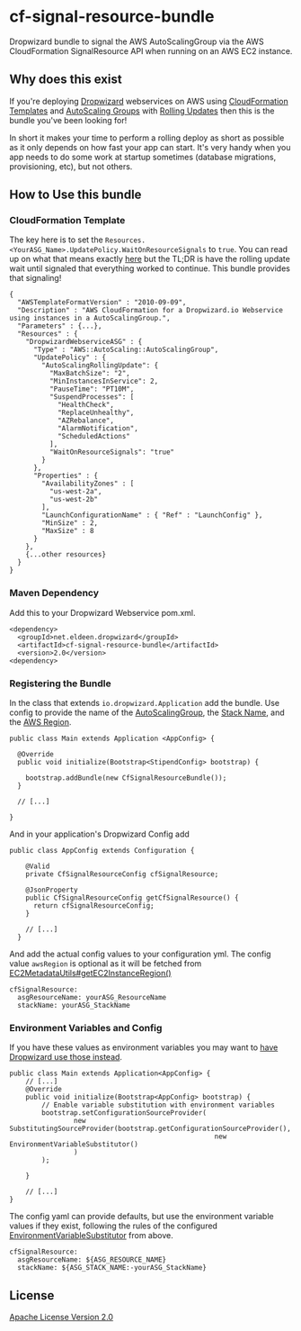 cf-signal-resource-bundle
====

Dropwizard bundle to signal the AWS AutoScalingGroup via the AWS CloudFormation SignalResource API when running on an AWS EC2 instance.

## Why does this exist ##

If you're deploying [Dropwizard](http://dropwizard.io) webservices on AWS using [CloudFormation Templates](https://aws.amazon.com/cloudformation/) and [AutoScaling Groups](http://docs.aws.amazon.com/AWSCloudFormation/latest/UserGuide/aws-properties-as-group.html) with [Rolling Updates](http://docs.aws.amazon.com/AWSCloudFormation/latest/UserGuide/aws-attribute-updatepolicy.html) then this is the bundle you've been looking for!

In short it makes your time to perform a rolling deploy as short as possible as it only depends on how fast your app can start. It's very handy when you app needs to do some work at startup sometimes (database migrations, provisioning, etc), but not others. 

## How to Use this bundle ##

### CloudFormation Template ###

The key here is to set the `Resources.<YourASG_Name>.UpdatePolicy.WaitOnResourceSignals` to `true`. You can read up on what that means exactly [here](http://docs.aws.amazon.com/AWSCloudFormation/latest/UserGuide/aws-attribute-updatepolicy.html#cfn-attributes-updatepolicy-rollingupdate-waitonresourcesignals) but the TL;DR is have the rolling update wait until signaled that everything worked to continue. This bundle provides that signaling!
    
    {
      "AWSTemplateFormatVersion" : "2010-09-09",
      "Description" : "AWS CloudFormation for a Dropwizard.io Webservice using instances in a AutoScalingGroup.",
      "Parameters" : {...},
      "Resources" : {
        "DropwizardWebserviceASG" : {
          "Type" : "AWS::AutoScaling::AutoScalingGroup",
          "UpdatePolicy" : {
            "AutoScalingRollingUpdate": {
              "MaxBatchSize": "2",
              "MinInstancesInService": 2,
              "PauseTime": "PT10M",
              "SuspendProcesses": [
                "HealthCheck",
                "ReplaceUnhealthy",
                "AZRebalance",
                "AlarmNotification",
                "ScheduledActions"
              ],
              "WaitOnResourceSignals": "true"
            }
          },
          "Properties" : {
            "AvailabilityZones" : [
              "us-west-2a",
              "us-west-2b"
            ],
            "LaunchConfigurationName" : { "Ref" : "LaunchConfig" },
            "MinSize" : 2,
            "MaxSize" : 8
          }
        },
        {...other resources}
      }
    }

### Maven Dependency ###

Add this to your Dropwizard Webservice pom.xml.

    <dependency>
      <groupId>net.eldeen.dropwizard</groupId>
      <artifactId>cf-signal-resource-bundle</artifactId>
      <version>2.0</version>
    <dependency>

### Registering the Bundle ###

In the class that extends `io.dropwizard.Application` add the bundle. Use config to provide the name of the [AutoScalingGroup](http://docs.aws.amazon.com/AWSCloudFormation/latest/UserGuide/aws-properties-as-group.html),
the [Stack Name](http://docs.aws.amazon.com/AWSCloudFormation/latest/UserGuide/pseudo-parameter-reference.html#cfn-pseudo-param-stackname), and the [AWS Region](http://docs.aws.amazon.com/AWSCloudFormation/latest/UserGuide/pseudo-parameter-reference.html#cfn-pseudo-param-region).

    public class Main extends Application <AppConfig> {

      @Override
      public void initialize(Bootstrap<StipendConfig> bootstrap) {
      
        bootstrap.addBundle(new CfSignalResourceBundle());
      }
      
      // [...]

    }
    
And in your application's Dropwizard Config add
    
    public class AppConfig extends Configuration {
    
        @Valid
        private CfSignalResourceConfig cfSignalResource;
    
        @JsonProperty
        public CfSignalResourceConfig getCfSignalResource() {
          return cfSignalResourceConfig;
        }
        
        // [...]
      }
    
And add the actual config values to your configuration yml. The config value `awsRegion` is optional as it will be fetched from
[EC2MetadataUtils#getEC2InstanceRegion()](https://github.com/aws/aws-sdk-java/blob/master/aws-java-sdk-core/src/main/java/com/amazonaws/util/EC2MetadataUtils.java)
 
    cfSignalResource:
      asgResourceName: yourASG_ResourceName
      stackName: yourASG_StackName
      
### Environment Variables and Config ###
If you have these values as environment variables you may want to [have Dropwizard use those instead](http://www.dropwizard.io/manual/core.html#environment-variables).
 
    public class Main extends Application<AppConfig> {
        // [...]
        @Override
        public void initialize(Bootstrap<AppConfig> bootstrap) {
            // Enable variable substitution with environment variables
            bootstrap.setConfigurationSourceProvider(
                    new SubstitutingSourceProvider(bootstrap.getConfigurationSourceProvider(),
                                                       new EnvironmentVariableSubstitutor()
                    )
            );
    
        }
    
        // [...]
    }
    
The config yaml can provide defaults, but use the environment variable values if they exist, following the rules of the
configured [EnvironmentVariableSubstitutor](https://github.com/dropwizard/dropwizard/blob/master/dropwizard-configuration/src/main/java/io/dropwizard/configuration/EnvironmentVariableSubstitutor.java)
from above.
 
    cfSignalResource:
      asgResourceName: ${ASG_RESOURCE_NAME}
      stackName: ${ASG_STACK_NAME:-yourASG_StackName}

## License ##

[Apache License Version 2.0](LICENSE.md)
